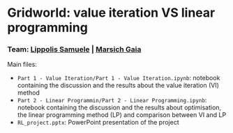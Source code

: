 # Gridworld: value iteration VS linear programming

### Team: [Lippolis Samuele](https://github.com/SamueleLippolis) | [Marsich Gaia](https://github.com/gmarsich)
Main files:
- `Part 1 - Value Iteration/Part 1 - Value Iteration.ipynb`: notebook containing the discussion and the results about the value iteration (VI) method
- `Part 2 - Linear Programmin/Part 2 - Linear Programming.ipynb`: notebook containing the discussion and the results about optimisation, the linear programming method (LP) and comparison between VI and LP
- `RL_project.pptx`: PowerPoint presentation of the project
